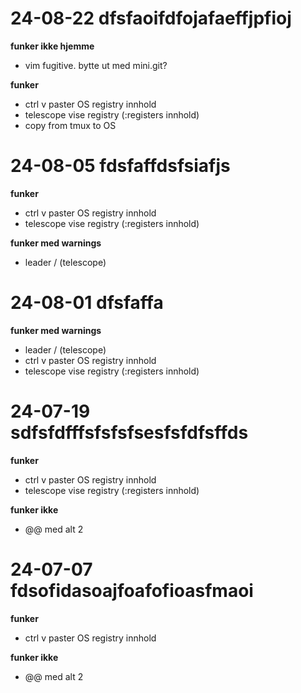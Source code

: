 
# 24-08-22 dfsfaoifdfojafaeffjpfioj

**funker ikke hjemme**

- vim fugitive. bytte ut med mini.git?

**funker**

- ctrl v paster OS registry innhold
- telescope vise registry (:registers innhold)
- copy from tmux to OS


# 24-08-05 fdsfaffdsfsiafjs

**funker**

- ctrl v paster OS registry innhold
- telescope vise registry (:registers innhold)

**funker med warnings**

- leader / (telescope)


# 24-08-01 dfsfaffa

**funker med warnings**

- leader / (telescope)
- ctrl v paster OS registry innhold
- telescope vise registry (:registers innhold)

# 24-07-19 sdfsfdfffsfsfsfsesfsfdfsffds

**funker**

- ctrl v paster OS registry innhold
- telescope vise registry (:registers innhold)

**funker ikke**

- @@ med alt 2

# 24-07-07 fdsofidasoajfoafofioasfmaoi

**funker**

- ctrl v paster OS registry innhold

**funker ikke**

- @@ med alt 2
